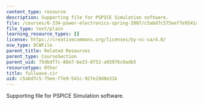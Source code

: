 ```yaml
---
content_type: resource
description: Supporting file for PSPICE Simulation software.
file: /courses/6-334-power-electronics-spring-2007/c5abd7c575eef7e9541c927e19d8e31b_fullwave.cir
file_type: text/plain
learning_resource_types: []
license: https://creativecommons.org/licenses/by-nc-sa/4.0/
ocw_type: OCWFile
parent_title: Related Resources
parent_type: CourseSection
parent_uid: 75dbdf7c-80e7-be23-8752-a93976c0adb5
resourcetype: Other
title: fullwave.cir
uid: c5abd7c5-75ee-f7e9-541c-927e19d8e31b
---
```

Supporting file for PSPICE Simulation software.